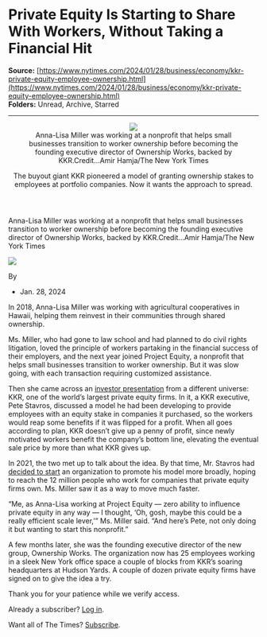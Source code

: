 # Private Equity Is Starting to Share With Workers, Without Taking a Financial Hit

**Source:** [https://www.nytimes.com/2024/01/28/business/economy/kkr-private-equity-employee-ownership.html](https://www.nytimes.com/2024/01/28/business/economy/kkr-private-equity-employee-ownership.html)  
**Folders:** Unread, Archive, Starred  

---

<article><div><header><div><div><figure><div><picture><img src="https://static01.nyt.com/images/2024/01/28/multimedia/00employee-equity-01-phjc/00employee-equity-01-phjc-jumbo.jpg?quality=75&amp;auto=webp"></picture></div><figcaption><span>Anna-Lisa Miller was working at a nonprofit that helps small businesses transition to worker ownership before becoming the founding executive director of Ownership Works, backed by KKR.</span><span><span>Credit...</span><span><span>Amir Hamja/The New York Times</span></span></span></figcaption></figure></div></div><div><div><p>The buyout giant KKR pioneered a model of granting ownership stakes to employees at portfolio companies. Now it wants the approach to spread.</p></div></div></header><div><p><span>Anna-Lisa Miller was working at a nonprofit that helps small businesses transition to worker ownership before becoming the founding executive director of Ownership Works, backed by KKR.</span><span><span>Credit...</span><span><span>Amir Hamja/The New York Times</span></span></span></p></div><div><div><div><div><a href="https://www.nytimes.com/by/lydia-depillis"><img src="https://static01.nyt.com/images/2022/10/03/reader-center/author-lydia-depillis/author-lydia-depillis-thumbLarge-v2.png"></a></div><div><p><span>By </span></p></div></div><ul><li><time>Jan. 28, 2024</time></li></ul></div></div></div><section><div><div><p>In 2018, Anna-Lisa Miller was working with agricultural cooperatives in Hawaii, helping them reinvest in their communities through shared ownership.</p><p>Ms. Miller, who had gone to law school and had planned to do civil rights litigation, loved the principle of workers partaking in the financial success of their employers, and the next year joined Project Equity, a nonprofit that helps small businesses transition to worker ownership. But it was slow going, with each transaction requiring customized assistance.</p><p>Then she came across an <a href="https://irpages2.eqs.com/download/companies/kkrinc/Presentations/KKR_Teach-In_November_2019.pdf">investor presentation</a> from a different universe: KKR, one of the world’s largest private equity firms. In it, a KKR executive, Pete Stavros, discussed a model he had been developing to provide employees with an equity stake in companies it purchased, so the workers would reap some benefits if it was flipped for a profit. When all goes according to plan, KKR doesn’t give up a penny of profit, since newly motivated workers benefit the company’s bottom line, elevating the eventual sale price by more than what KKR gives up.</p><p>In 2021, the two met up to talk about the idea. By that time, Mr. Stavros had <a href="https://www.wsj.com/articles/kkr-executives-push-to-spread-employee-stock-ownership-begins-to-gain-traction-11613730601">decided to start</a> an organization to promote his model more broadly, hoping to reach the 12 million people who work for companies that private equity firms own. Ms. Miller saw it as a way to move much faster.</p></div></div><div><div><p>“Me, as Anna-Lisa working at Project Equity — zero ability to influence private equity in any way — I thought, ‘Oh, gosh, maybe this could be a really efficient scale lever,’” Ms. Miller said. “And here’s Pete, not only doing it but wanting to start this nonprofit.”</p><p>A few months later, she was the founding executive director of the new group, Ownership Works. The organization now has 25 employees working in a sleek New York office space a couple of blocks from KKR’s soaring headquarters at Hudson Yards. A couple of dozen private equity firms have signed on to give the idea a try.</p><div><div><div><div><div><p>Thank you for your patience while we verify access.</p><p>Already a subscriber? <a href="https://myaccount.nytimes.com/auth/login?response_type=cookie&amp;client_id=vi&amp;redirect_uri=https%3A%2F%2Fwww.nytimes.com%2F2024%2F01%2F28%2Fbusiness%2Feconomy%2Fkkr-private-equity-employee-ownership.html&amp;asset=opttrunc">Log in</a>.</p><p>Want all of The Times? <a href="https://www.nytimes.com/subscription?campaignId=89WYR&amp;redirect_uri=https%3A%2F%2Fwww.nytimes.com%2F2024%2F01%2F28%2Fbusiness%2Feconomy%2Fkkr-private-equity-employee-ownership.html">Subscribe</a>.</p></div></div></div></div></div></div></div></section></article>